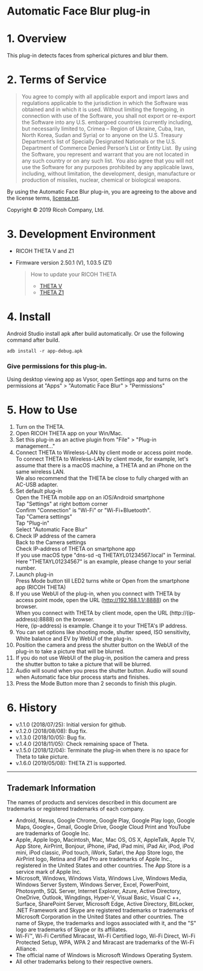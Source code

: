 # Automatic Face Blur plug-in

# 1. Overview

This plug-in detects faces from spherical pictures and blur them.

# 2. Terms of Service

> You agree to comply with all applicable export and import laws and regulations applicable to the jurisdiction in which the Software was obtained and in which it is used. Without limiting the foregoing, in connection with use of the Software, you shall not export or re-export the Software into any U.S. embargoed countries (currently including, but necessarily limited to, Crimea – Region of Ukraine, Cuba, Iran, North Korea, Sudan and Syria) or to anyone on the U.S. Treasury Department’s list of Specially Designated Nationals or the U.S. Department of Commerce Denied Person’s List or Entity List.  By using the Software, you represent and warrant that you are not located in any such country or on any such list.  You also agree that you will not use the Software for any purposes prohibited by any applicable laws, including, without limitation, the development, design, manufacture or production of missiles, nuclear, chemical or biological weapons.

By using the Automatic Face Blur plug-in, you are agreeing to the above and the license terms, [license.txt](license.txt).

Copyright &copy; 2019 Ricoh Company, Ltd.

# 3. Development Environment

* RICOH THETA V and Z1
* Firmware version 2.50.1 (V), 1.03.5 (Z1)

    > How to update your RICOH THETA
    > * [THETA V](https://support.theta360.com/en/manual/v/content/update/update_01.html)
    > * [THETA Z1](https://support.theta360.com/en/manual/z1/content/update/update_01.html)

# 4. Install

Android Studio install apk after build automatically. Or use the following command after build.

```
adb install -r app-debug.apk
```

### Give permissions for this plug-in.

  Using desktop viewing app as Vysor, open Settings app and turns on the permissions at "Apps" > "Automatic Face Blur" > "Permissions"

# 5. How to Use

1. Turn on the THETA.
2. Open RICOH THETA app on your Win/Mac.
3. Set this plug-in as an active plugin from "File" > "Plug-in management..."
4. Connect THETA to Wireless-LAN by client mode or access point mode.  
   To connect THETA to Wireless-LAN by client mode,
   for example, let's assume that there is a macOS machine,
   a THETA and an iPhone on the same wireless LAN.  
   We also recommend that the THETA be close to fully charged with an AC-USB adapter.
5. Set default plug-in  
   Open the THETA mobile app on an iOS/Android smartphone  
   Tap "Settings" at right bottom corner  
   Confirm "Connection" is "Wi-Fi" or "Wi-Fi+Bluetooth".  
   Tap "Camera settings"  
   Tap "Plug-in"  
   Select "Automatic Face Blur"  
6. Check IP address of the camera  
   Back to the Camera settings  
   Check IP-address of THETA on smartphone app  
   If you use macOS type "dns-sd -q THETAYL01234567.local" in Terminal. Here "THETAYL01234567" is an example, please change to your serial number.
7. Launch plug-in  
   Press Mode button till LED2 turns white or Open from the smartphone app (RICOH THETA)
8. If you use WebUI of the plug-in,
    when you connect with THETA by access point mode,
    open the URL (http://192.168.1.1/:8888) on the browser.  
    When you connect with THETA by client mode,
    open the URL (http://(ip-address):8888) on the browser.  
    Here, (ip-address) is example. Change it to your THETA's IP address.
9. You can set options like shooting mode, shutter speed, ISO sensitivity, White balance and EV by WebUI of the plug-in.
10. Position the camera and press the shutter button on the WebUI of the plug-in to take a picture that will be blurred.
11. If you do not use WebUI of the plug-in,
    position the camera and press the shutter button to take a picture that will be blurred.
12. Audio will sound when you press the shutter button. Audio will sound when Automatic face blur process starts and finishes.
13. Press the Mode Button more than 2 seconds to finish this plugin.

# 6. History

* v.1.1.0 (2018/07/25): Initial version for github.
* v.1.2.0 (2018/08/08): Bug fix.
* v.1.3.0 (2018/10/05): Bug fix.
* v.1.4.0 (2018/11/05): Check remaining space of Theta.
* v.1.5.0 (2018/12/04): Terminate the plug-in when there is no space for Theta to take picture.
* v.1.6.0 (2019/05/08): THETA Z1 is supported.

---

## Trademark Information

The names of products and services described in this document are trademarks or registered trademarks of each company.

* Android, Nexus, Google Chrome, Google Play, Google Play logo, Google Maps, Google+, Gmail, Google Drive, Google Cloud Print and YouTube are trademarks of Google Inc.
* Apple, Apple logo, Macintosh, Mac, Mac OS, OS X, AppleTalk, Apple TV, App Store, AirPrint, Bonjour, iPhone, iPad, iPad mini, iPad Air, iPod, iPod mini, iPod classic, iPod touch, iWork, Safari, the App Store logo, the AirPrint logo, Retina and iPad Pro are trademarks of Apple Inc., registered in the United States and other countries. The App Store is a service mark of Apple Inc.
* Microsoft, Windows, Windows Vista, Windows Live, Windows Media, Windows Server System, Windows Server, Excel, PowerPoint, Photosynth, SQL Server, Internet Explorer, Azure, Active Directory, OneDrive, Outlook, Wingdings, Hyper-V, Visual Basic, Visual C ++, Surface, SharePoint Server, Microsoft Edge, Active Directory, BitLocker, .NET Framework and Skype are registered trademarks or trademarks of Microsoft Corporation in the United States and other countries. The name of Skype, the trademarks and logos associated with it, and the "S" logo are trademarks of Skype or its affiliates.
* Wi-Fi™, Wi-Fi Certified Miracast, Wi-Fi Certified logo, Wi-Fi Direct, Wi-Fi Protected Setup, WPA, WPA 2 and Miracast are trademarks of the Wi-Fi Alliance.
* The official name of Windows is Microsoft Windows Operating System.
* All other trademarks belong to their respective owners.

